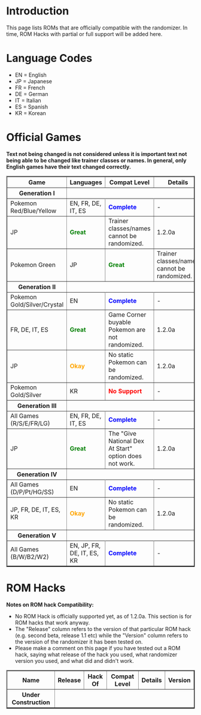 # Introduction #

This page lists ROMs that are officially compatible with the randomizer. In time, ROM Hacks with partial or full support will be added here.

# Language Codes #
  * EN = English
  * JP = Japanese
  * FR = French
  * DE = German
  * IT = Italian
  * ES = Spanish
  * KR = Korean

# Official Games #
**Text not being changed is not considered unless it is important text not being able to be changed like trainer classes or names. In general, only English games have their text changed correctly.**

<table cellpadding='2' border='2' cellspacing='1' width='100%'>
<thead>
<tr>
<th>Game</th>
<th>Languages</th>
<th>Compat Level</th>
<th>Details</th>
<th>Version</th>
</tr>
</thead>
<tbody>
<tr>
<th>Generation I</th>
</tr>
<tr>
<td>Pokemon Red/Blue/Yellow</td>
<td>EN, FR, DE, IT, ES</td>
<td><font color='blue'><b>Complete</b></font></td>
<td>-</td>
<td>1.2.0a</td>
</tr>
<tr>
<td>JP</td>
<td><font color='green'><b>Great</b></font></td>
<td>Trainer classes/names cannot be randomized.</td>
<td>1.2.0a</td>
</tr>
<tr>
<td>Pokemon Green</td>
<td>JP</td>
<td><font color='green'><b>Great</b></font></td>
<td>Trainer classes/names cannot be randomized.</td>
<td>1.2.0a</td>
</tr>
<tr>
<th>Generation II</th>
</tr>
<tr>
<td>Pokemon Gold/Silver/Crystal</td>
<td>EN</td>
<td><font color='blue'><b>Complete</b></font></td>
<td>-</td>
<td>1.2.0a</td>
</tr>
<tr>
<td>FR, DE, IT, ES</td>
<td><font color='green'><b>Great</b></font></td>
<td>Game Corner buyable Pokemon are not randomized.</td>
<td>1.2.0a</td>
</tr>
<tr>
<td>JP</td>
<td><font color='orange'><b>Okay</b></font></td>
<td>No static Pokemon can be randomized.</td>
<td>1.2.0a</td>
</tr>
<tr>
<td>Pokemon Gold/Silver</td>
<td>KR</td>
<td><font color='red'><b>No Support</b></font></td>
<td>-</td>
<td>1.2.0a</td>
</tr>
<tr>
<th>Generation III</th>
</tr>
<tr>
<td>All Games (R/S/E/FR/LG)</td>
<td>EN, FR, DE, IT, ES</td>
<td><font color='blue'><b>Complete</b></font></td>
<td>-</td>
<td>1.2.0a</td>
</tr>
<tr>
<td>JP</td>
<td><font color='green'><b>Great</b></font></td>
<td>The "Give National Dex At Start" option does not work.</td>
<td>1.2.0a</td>
</tr>
<tr>
<th>Generation IV</th>
</tr>
<tr>
<td>All Games (D/P/Pt/HG/SS)</td>
<td>EN</td>
<td><font color='blue'><b>Complete</b></font></td>
<td>-</td>
<td>1.2.0a</td>
</tr>
<tr>
<td>JP, FR, DE, IT, ES, KR</td>
<td><font color='orange'><b>Okay</b></font></td>
<td>No static Pokemon can be randomized.</td>
<td>1.2.0a</td>
</tr>
<tr>
<th>Generation V</th>
</tr>
<tr>
<td>All Games (B/W/B2/W2)</td>
<td>EN, JP, FR, DE, IT, ES, KR</td>
<td><font color='blue'><b>Complete</b></font></td>
<td>-</td>
<td>1.2.0a</td>
</tr>
</tbody>
</table>

# ROM Hacks #

**Notes on ROM hack Compatibility:**
  * No ROM Hack is officially supported yet, as of 1.2.0a. This section is for ROM hacks that work anyway.
  * The "Release" column refers to the version of that particular ROM hack (e.g. second beta, release 1.1 etc) while the "Version" column refers to the version of the randomizer it has been tested on.
  * Please make a comment on this page if you have tested out a ROM hack, saying what release of the hack you used, what randomizer version you used, and what did and didn't work.

<table cellpadding='2' border='2' cellspacing='1' width='100%'>
<thead>
<tr>
<th>Name</th>
<th>Release</th>
<th>Hack Of</th>
<th>Compat Level</th>
<th>Details</th>
<th>Version</th>
</tr>
</thead>
<tbody>
<tr>
<th>Under Construction</th>
</tr>
</tbody>
</table>